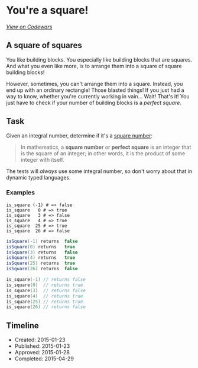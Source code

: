 # You're a square!
[*View on Codewars*](https://www.codewars.com/kata/youre-a-square)

## A square of squares
You like building blocks. You especially like building blocks that are squares. And what you even like more, is to arrange them into a square of square building blocks!

However, sometimes, you can't arrange them into a square. Instead, you end up with an ordinary rectangle! Those blasted things! If you just had a way to know, whether you're currently working in vain… Wait! That's it! You just have to check if your number of building blocks is a _perfect square_.

## Task

Given an integral number, determine if it's a [square number](https://en.wikipedia.org/wiki/Square_number):

> In mathematics, a __square number__ or __perfect square__ is an integer that is the square of an integer; in other words, it is the product of some integer with itself.

The tests will _always_ use some integral number, so don't worry about that in dynamic typed languages.

### Examples

```
is_square (-1) # => false
is_square   0 # => true
is_square   3 # => false
is_square   4 # => true
is_square  25 # => true
is_square  26 # => false
```
```scala
isSquare(-1) returns  false
isSquare(0) returns   true
isSquare(3) returns   false
isSquare(4) returns   true
isSquare(25) returns  true  
isSquare(26) returns  false
```
```c
is_square(-1) // returns false
is_square(0)  // returns true
is_square(3)  // returns false
is_square(4)  // returns true
is_square(25) // returns true  
is_square(26) // returns false
```

## Timeline
- Created: 2015-01-23
- Published: 2015-01-23
- Approved: 2015-01-28
- Completed: 2015-04-29